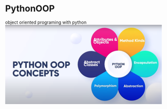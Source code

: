 # PythonOOP
object oriented programing with python
![naive](https://github.com/JoseEspinosaTello/PythonOOP/blob/main/misc/concepts.png)